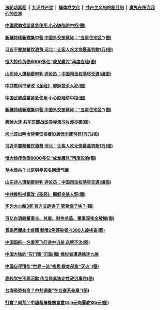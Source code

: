 

####  [法轮功真相](../../../../basic/blob/master/README.md?t=09270932) &nbsp;|&nbsp; [九评共产党](../../../../9ping.md/blob/master/README.md?t=09270932) &nbsp;|&nbsp; [解体党文化](../../../../jtdwh.md/blob/master/README.md?t=09270932)  &nbsp;|&nbsp; [共产主义的终极目的](../../../../gczydzjmd.md/blob/master/README.md?t=09270932) &nbsp;|&nbsp; [魔鬼在统治我们的世界](../../../../mgztzwmdsj.md/blob/master/README.md?t=09270932) 

#### [中国武肺疫苗紧急使用 小心缺陷防中招(图)](../pages/p1/947425.md?t=09270932) 

#### [新疆持续新建集中营 中国外交部竟称：“五星住宅区”(图)](../pages/p1/947387.md?t=09270932) 

#### [习近平要禁餐饮浪费 河北：让客人吃太饱最高罚款1万(图)](../pages/p1/947342.md?t=09270932) 

#### [恒大惊传负债8000多亿“成龙魔咒”再度应验(图)](../pages/p1/947336.md?t=09270932) 

#### [山东诗人遭秘密审判 评论员：中国司法权荡尽无遗(组图)](../pages/p1/947273.md?t=09270932) 

#### [中共教科书窜改《圣经》 耶稣变杀人犯(图)](../pages/p1/947270.md?t=09270932) 

#### [中国武肺疫苗紧急使用 小心缺陷防中招(图)](../pages/p1/947425.md?t=09270932) 

#### [新疆持续新建集中营 中国外交部竟称：“五星住宅区”(图)](../pages/p1/947387.md?t=09270932) 

#### [笑掉大牙 共军东部战区导弹演习片涉抄袭(图)](../pages/p1/947400.md?t=09270932) 


#### [河北首出明令禁餐饮浪费设最低消费可罚1万元(图)](../pages/p1/947365.md?t=09270932) 

#### [习近平要禁餐饮浪费 河北：让客人吃太饱最高罚款1万(图)](../pages/p1/947342.md?t=09270932) 

#### [恒大惊传负债8000多亿“成龙魔咒”再度应验(图)](../pages/p1/947336.md?t=09270932) 

#### [草木皆兵？北京明年实名购煤气罐](../pages/p1/947331.md?t=09270932) 

#### [山东诗人遭秘密审判 评论员：中国司法权荡尽无遗(组图)](../pages/p1/947273.md?t=09270932) 

#### [中共教科书窜改《圣经》 耶稣变杀人犯(图)](../pages/p1/947270.md?t=09270932) 

#### [华为大火酿3死 官方又辟谣了 究竟烧了啥？(图)](../pages/p1/947290.md?t=09270932) 

#### [百亿白酒股董事长、总裁、财务总监、董事深夜全被抓(图)](../pages/p1/947265.md?t=09270932) 

#### [青岛再爆本土疫情 新增2例感染者 4300人被排查(图)](../pages/p1/947244.md?t=09270932) 


#### [中国国航一名乘客飞行途中自杀 送院不治(图)](../pages/p1/947242.md?t=09270932) 

#### [中国大陆的“灭门案”氾滥(图) 维权者遭遇株连九族](../pages/p1/947221.md?t=09270932) 

#### [中国自评清华“世界一流”挨轰 教育部急“灭火”(图)](../pages/p1/947199.md?t=09270932) 

#### [高校学生不再沉默 传当局紧张定性政治事件(图)](../pages/p1/947200.md?t=09270932) 

#### [台海局势有变？中共调查“在台直系亲属”(图)](../pages/p1/947142.md?t=09270932) 

#### [打貪？肉荒？中國基層機關食堂18.5元肉價改185元(图)](../pages/p1/947155.md?t=09270932) 

